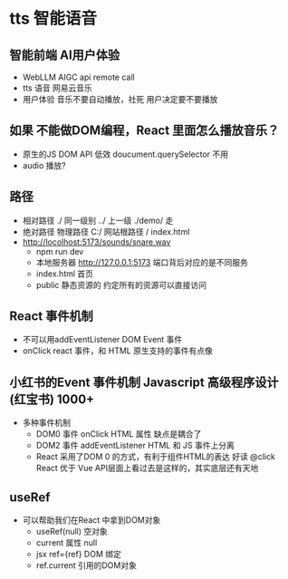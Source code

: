# tts 智能语音

## 智能前端 AI用户体验

- WebLLM
  AIGC api remote call
- tts 语音
  网易云音乐
- 用户体验
  音乐不要自动播放，社死
  用户决定要不要播放

## 如果 不能做DOM编程，React 里面怎么播放音乐？

- 原生的JS DOM API 低效 doucument.querySelector 不用
- audio 播放?

## 路径

- 相对路径
  ./ 同一级别
  ../ 上一级
  ./demo/ 走
- 绝对路径
  物理路径 C:/
  网站根路径 /  index.html
- <http://locolhost:5173/sounds/snare.wav>
  - npm run dev
  - 本地服务器 <http://127.0.0.1:5173>
端口背后对应的是不同服务
  - index.html 首页
  - public 静态资源的
    约定所有的资源可以直接访问

## React 事件机制

- 不可以用addEventListener DOM Event 事件
- onClick react 事件，和 HTML 原生支持的事件有点像

## 小红书的Event 事件机制 Javascript 高级程序设计(红宝书) 1000+

- 多种事件机制
  - DOM0 事件
    onClick HTML 属性 缺点是耦合了
  - DOM2 事件
    addEventListener HTML 和 JS 事件上分离
  - React
    采用了DOM 0 的方式，有利于组件HTML的表达 好读
    @click React 优于 Vue
    API层面上看过去是这样的，其实底层还有天地

## useRef

- 可以帮助我们在React 中拿到DOM对象
  - useRef(null) 空对象
  - current 属性 null
  - jsx ref={ref} DOM 绑定
  - ref.current 引用的DOM对象
  